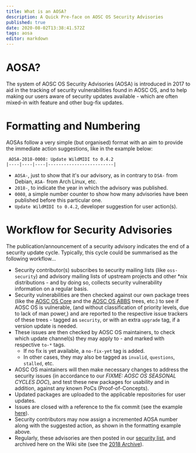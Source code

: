 ```yaml
---
title: What is an AOSA?
description: A Quick Pre-face on AOSC OS Security Advisories
published: true
date: 2020-08-02T13:38:41.572Z
tags: aosa
editor: markdown
---
```


# AOSA?

The system of AOSC OS Security Advisories (AOSA) is introduced in 2017 to aid in the tracking of security vulnerabilities found in AOSC OS, and to help making our users aware of security updates available - which are often mixed-in with feature and other bug-fix updates.

# Formatting and Numbering

AOSAs follow a very simple (but organised) format with an aim to provide the immediate action suggestions, like in the example below:

```
 AOSA-2018-0008: Update WildMIDI to 0.4.2
|----|----|----|-------------------------|
```

- `AOSA-`, just to show that it's our advisory, as in contrary to `DSA-` from Debian, `ASA-` from Arch Linux, etc.
- `2018-`, to indicate the year in which the advisory was published.
- `0008`, a simple number counter to show how many advisories have been published before this particular one.
- `Update WildMIDI to 0.4.2`, developer suggestion for user action(s).

# Workflow for Security Advisories

The publication/announcement of a security advisory indicates the end of a security update cycle. Typically, this cycle could be summarised as the following workflow...

- Security contributor(s) subscribes to security mailing lists (like `oss-security`) and advisory mailing lists of upstream projects and other \*nix distributions - and by doing so, collects security vulnerability information on a regular basis.
- Security vulnerabilities are then checked against our own package trees (like the [AOSC OS Core](https://github.com/AOSC-Dev/aosc-os-core) and the [AOSC OS ABBS](https://github.com/AOSC-Dev/aosc-os-abbs) trees, etc.) to see if AOSC OS is vulnerable, (and without classification of priority levels, due to lack of man power,) and are reported to the respective issue trackers of these trees - tagged as `security`, or with an extra `upgrade` tag, if a version update is needed.
- These issues are then checked by AOSC OS maintainers, to check which update channel(s) they may apply to - and marked with respective `to-*` tags.
	- If no fix is yet available, a `no-fix-yet` tag is added.
	- In other cases, they may also be tagged as `invalid`, `questions`, `stalled`, etc.
- AOSC OS maintainers will then make necessary changes to address the security issues (in accordance to our *FIXME: AOSC OS SEASONAL CYCLES DOC*), and test these new packages for usability and in addition, against any known PoCs (Proof-of-Concepts).
- Updated packages are uploaded to the applicable repositories for user updates.
- Issues are closed with a reference to the fix commit (see the example [here](https://github.com/AOSC-Dev/aosc-os-abbs/issues/1299)).
- Security contributors may now assign a incremented AOSA number along with the suggested action, as shown in the formatting example above.
- Regularly, these advisories are then posted in our [security list](mailto:security@lists.aosc.io), and archived here on the Wiki site (see the [2018 Archive](https://wiki.aosc.io/aosa/archive/2018)).